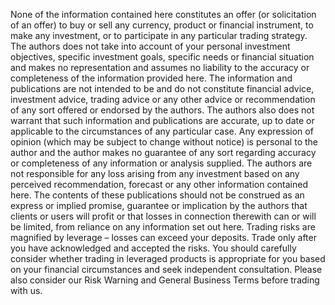 None of the information contained here constitutes an offer (or solicitation of an offer) to buy or sell any currency, product or financial instrument, to make any investment, or to participate in any particular trading strategy.
The authors does not take into account of your personal investment objectives, specific investment goals, specific needs or financial situation and makes no representation and assumes no liability to the accuracy or completeness of the information provided here. 
The information and publications are not intended to be and do not constitute financial advice, investment advice, trading advice or any other advice or recommendation of any sort offered or endorsed by the authors. 
The authors also does not warrant that such information and publications are accurate, up to date or applicable to the circumstances of any particular case.
Any expression of opinion (which may be subject to change without notice) is personal to the author and the author makes no guarantee of any sort regarding accuracy or completeness of any information or analysis supplied.
The authors are not responsible for any loss arising from any investment based on any perceived recommendation, forecast or any other information contained here. 
The contents of these publications should not be construed as an express or implied promise, guarantee or implication by the authors that clients or users will profit or that losses in connection therewith can or will be limited, from reliance on any information set out here.
Trading risks are magnified by leverage – losses can exceed your deposits. 
Trade only after you have acknowledged and accepted the risks. 
You should carefully consider whether trading in leveraged products is appropriate for you based on your financial circumstances and seek independent consultation. 
Please also consider our Risk Warning and General Business Terms before trading with us.
